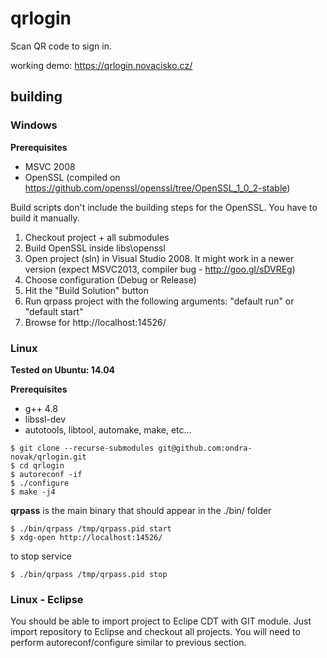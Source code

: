 # qrlogin
Scan QR code to sign in.


working demo: https://qrlogin.novacisko.cz/


## building

### Windows

**Prerequisites**

* MSVC 2008
* OpenSSL (compiled on https://github.com/openssl/openssl/tree/OpenSSL_1_0_2-stable)

Build scripts don't include the building steps for the OpenSSL. You have to build it manually.

1. Checkout project + all submodules
2. Build OpenSSL inside libs\openssl 
3. Open project (sln) in Visual Studio 2008. It might work in a newer version (expect MSVC2013, compiler bug - http://goo.gl/sDVREg)
4. Choose configuration (Debug or Release)
5. Hit the "Build Solution" button
6. Run qrpass project with the following arguments: "default run" or "default start"
7. Browse for http://localhost:14526/

### Linux

**Tested on Ubuntu: 14.04**

**Prerequisites**

 * g++ 4.8
 * libssl-dev
 * autotools, libtool, automake, make, etc...

 ```
 $ git clone --recurse-submodules git@github.com:ondra-novak/qrlogin.git
 $ cd qrlogin
 $ autoreconf -if
 $ ./configure
 $ make -j4
 ```
 
 **qrpass** is the main binary that should appear in the ./bin/ folder

 ```
 $ ./bin/qrpass /tmp/qrpass.pid start
 $ xdg-open http://localhost:14526/
 ```
 to stop service

 ```
 $ ./bin/qrpass /tmp/qrpass.pid stop
 ```
### Linux - Eclipse

 You should be able to import project to Eclipe CDT with GIT module. Just import repository to Eclipse and checkout all projects. You will need to perform autoreconf/configure similar to previous section.

 

